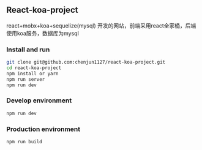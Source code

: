 ## React-koa-project

react+mobx+koa+sequelize(mysql) 开发的网站，前端采用react全家桶，后端使用koa服务，数据库为mysql

### Install and run
```bash
git clone git@github.com:chenjun1127/react-koa-project.git
cd react-koa-project
npm install or yarn
npm run server 
npm run dev
```

### Develop environment
```bash
npm run dev
```
### Production environment
```bash
npm run build
```
